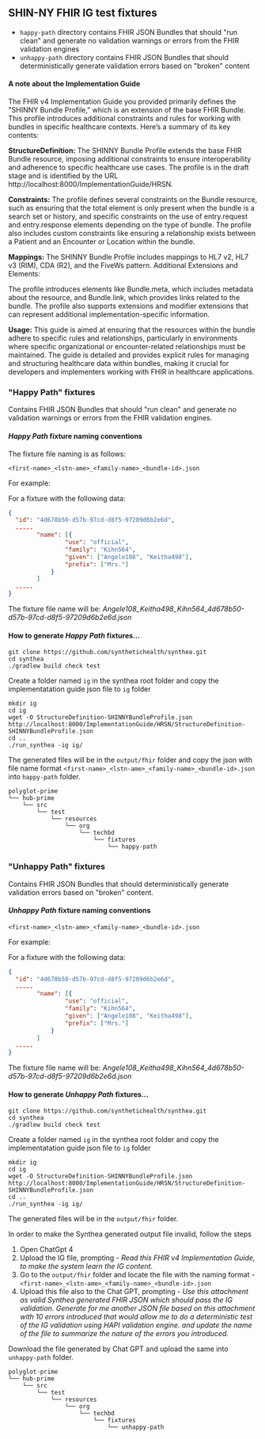 ## SHIN-NY FHIR IG test fixtures

- `happy-path` directory contains FHIR JSON Bundles that should "run clean" and generate no validation warnings or errors from the FHIR validation engines
- `unhappy-path` directory contains FHIR JSON Bundles that should deterministically generate validation errors based on "broken" content 

#### A note about the Implementation Guide
The FHIR v4 Implementation Guide you provided primarily defines the "SHINNY Bundle Profile," which is an extension of the base FHIR Bundle. This profile introduces additional constraints and rules for working with bundles in specific healthcare contexts. Here’s a summary of its key contents:

**StructureDefinition:**
The SHINNY Bundle Profile extends the base FHIR Bundle resource, imposing additional constraints to ensure interoperability and adherence to specific healthcare use cases.
The profile is in the draft stage and is identified by the URL http://localhost:8000/ImplementationGuide/HRSN.

**Constraints:**
The profile defines several constraints on the Bundle resource, such as ensuring that the total element is only present when the bundle is a search set or history, and specific constraints on the use of entry.request and entry.response elements depending on the type of bundle.
The profile also includes custom constraints like ensuring a relationship exists between a Patient and an Encounter or Location within the bundle.

**Mappings:**
The SHINNY Bundle Profile includes mappings to HL7 v2, HL7 v3 (RIM), CDA (R2), and the FiveWs pattern.
Additional Extensions and Elements:

The profile introduces elements like Bundle.meta, which includes metadata about the resource, and Bundle.link, which provides links related to the bundle.
The profile also supports extensions and modifier extensions that can represent additional implementation-specific information.

**Usage:**
This guide is aimed at ensuring that the resources within the bundle adhere to specific rules and relationships, particularly in environments where specific organizational or encounter-related relationships must be maintained.
The guide is detailed and provides explicit rules for managing and structuring healthcare data within bundles, making it crucial for developers and implementers working with FHIR in healthcare applications.

### "Happy Path" fixtures

Contains FHIR JSON Bundles that should "run clean" and generate no validation warnings or errors from the FHIR validation engines.

#### _Happy Path_ fixture naming conventions

The fixture file naming is as follows:

```<first-name>_<lstn-ame>_<family-name>_<bundle-id>.json```

For example:

For a fixture with the following data:

```json
{
  "id": "4d678b50-d57b-97cd-d8f5-97209d6b2e6d",
  .....
        "name": [{
                "use": "official",
                "family": "Kihn564",
                "given": ["Angele108", "Keitha498"],
                "prefix": ["Mrs."]
            }
        ]
  ..... 
}
```
The fixture file name will be: *Angele108_Keitha498_Kihn564_4d678b50-d57b-97cd-d8f5-97209d6b2e6d.json*

#### How to generate _Happy Path_ fixtures...
```
git clone https://github.com/synthetichealth/synthea.git
cd synthea
./gradlew build check test
```

Create a folder named `ig` in the synthea root folder and copy the implementatation guide json file to `ig` folder

```
mkdir ig
cd ig
wget -O StructureDefinition-SHINNYBundleProfile.json http://localhost:8000/ImplementationGuide/HRSN/StructureDefinition-SHINNYBundleProfile.json
cd ..
./run_synthea -ig ig/
```

The generated files will be in the `output/fhir` folder and copy the json with  file name format ```<first-name>_<lstn-ame>_<family-name>_<bundle-id>.json``` into  `happy-path` folder.

```
polyglot-prime
└── hub-prime
    └── src
        └── test
            └── resources
                └── org
                    └── techbd
                        └── fixtures
                            └── happy-path

```
### "Unhappy Path" fixtures

Contains FHIR JSON Bundles that should deterministically generate validation errors based on "broken" content.

#### _Unhappy Path_ fixture naming conventions

```<first-name>_<lstn-ame>_<family-name>_<bundle-id>.json```

For example:

For a fixture with the following data:

```json
{
  "id": "4d678b50-d57b-97cd-d8f5-97209d6b2e6d",
  .....
        "name": [{
                "use": "official",
                "family": "Kihn564",
                "given": ["Angele108", "Keitha498"],
                "prefix": ["Mrs."]
            }
        ]
  ..... 
}
```
The fixture file name will be: *Angele108_Keitha498_Kihn564_4d678b50-d57b-97cd-d8f5-97209d6b2e6d.json*

#### How to generate _Unhappy Path_ fixtures...

```
git clone https://github.com/synthetichealth/synthea.git
cd synthea
./gradlew build check test
```

Create a folder named `ig` in the synthea root folder and copy the implementatation guide json file to `ig` folder

```
mkdir ig
cd ig
wget -O StructureDefinition-SHINNYBundleProfile.json http://localhost:8000/ImplementationGuide/HRSN/StructureDefinition-SHINNYBundleProfile.json
cd ..
./run_synthea -ig ig/
```

The generated files will be in the `output/fhir` folder.

In order to make the Synthea generated output file invalid, follow the steps
1. Open ChatGpt 4
2. Upload the IG file, prompting - *Read this FHIR v4 Implementation Guide, to make the system learn the IG content.*
3. Go to the `output/fhir` folder and locate the file with the naming format - `<first-name>_<lstn-ame>_<family-name>_<bundle-id>.json`
4. Upload this file also to the Chat GPT, prompting - *Use this attachment as valid Synthea generated FHIR JSON which should pass the IG validation. Generate for me another JSON file based on this attachment with 10 errors introduced that would allow me to do a deterministic test of the IG validation using HAPI validation engine. and update the name of the file to summarize the nature of the errors you introduced.*

Download the file generated by Chat GPT and upload the same into  `unhappy-path` folder.

```
polyglot-prime
└── hub-prime
    └── src
        └── test
            └── resources
                └── org
                    └── techbd
                        └── fixtures
                            └── unhappy-path

```

